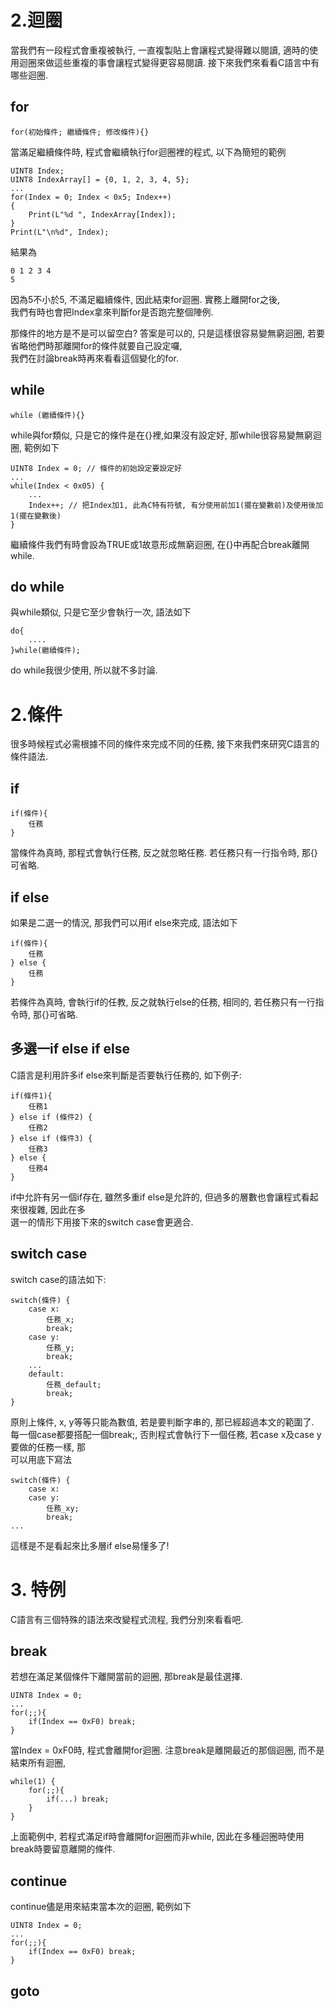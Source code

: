 # 2.迴圈
當我們有一段程式會重複被執行, 一直複製貼上會讓程式變得難以閱讀, 適時的使用迴圈來做這些重複的事會讓程式變得更容易閱讀.
接下來我們來看看C語言中有哪些迴圈.<br>

## for
```
for(初始條件; 繼續條件; 修改條件){}
```
當滿足繼續條件時, 程式會繼續執行for迴圈裡的程式, 以下為簡短的範例<br>
```
UINT8 Index;
UINT8 IndexArray[] = {0, 1, 2, 3, 4, 5};
...
for(Index = 0; Index < 0x5; Index++)
{
    Print(L"%d ", IndexArray[Index]);
}
Print(L"\n%d", Index);
```
結果為
```
0 1 2 3 4
5
```
因為5不小於5, 不滿足繼續條件, 因此結束for迴圈. 實務上離開for之後,<br>
我們有時也會把Index拿來判斷for是否跑完整個陣例.<br>

那條件的地方是不是可以留空白? 答案是可以的, 只是這樣很容易變無窮迴圈, 若要省略他們時那離開for的條件就要自己設定囉,<br>
我們在討論break時再來看看這個變化的for.

## while
```
while (繼續條件){}
```
while與for類似, 只是它的條件是在{}裡,如果沒有設定好, 那while很容易變無窮迴圈, 範例如下<br>
```
UINT8 Index = 0; // 條件的初始設定要設定好
...
while(Index < 0x05) {
    ...
    Index++; // 把Index加1, 此為C特有符號, 有分使用前加1(擺在變數前)及使用後加1(擺在變數後)
}
```
繼續條件我們有時會設為TRUE或1故意形成無窮迴圈, 在{}中再配合break離開while.

## do while
與while類似, 只是它至少會執行一次, 語法如下
```
do{
    ....
}while(繼續條件);
```
do while我很少使用, 所以就不多討論.<br>

# 2.條件
很多時候程式必需根據不同的條件來完成不同的任務, 接下來我們來研究C語言的條件語法.<br>
## if
```
if(條件){
    任務
}
```
當條件為真時, 那程式會執行任務, 反之就忽略任務. 若任務只有一行指令時, 那{}可省略.

## if else
如果是二選一的情況, 那我們可以用if else來完成, 語法如下
```
if(條件){
    任務
} else {
    任務
}
```
若條件為真時, 會執行if的任教, 反之就執行else的任務, 相同的, 若任務只有一行指令時, 那{}可省略.

## 多選一if else if else
C語言是利用許多if else來判斷是否要執行任務的, 如下例子:
```
if(條件1){
    任務1
} else if (條件2) {
    任務2
} else if (條件3) {
    任務3
} else {
    任務4
}
```
if中允許有另一個if存在, 雖然多重if else是允許的, 但過多的層數也會讓程式看起來很複雜, 因此在多<br>
選一的情形下用接下來的switch case會更適合.<br>

## switch case
switch case的語法如下:
```
switch(條件) {
    case x:
        任務_x;
        break;
    case y:
        任務_y;
        break;
    ...
    default:
        任務_default;
        break;
}
```
原則上條件, x, y等等只能為數值, 若是要判斷字串的, 那已經超過本文的範圍了.<br>
每一個case都要搭配一個break;, 否則程式會執行下一個任務, 若case x及case y要做的任務一樣, 那<br>
可以用底下寫法
```
switch(條件) {
    case x:
    case y:
        任務_xy;
        break;
...
```
這樣是不是看起來比多層if else易懂多了!<br>

# 3. 特例
C語言有三個特殊的語法來改變程式流程, 我們分別來看看吧.<br>

## break
若想在滿足某個條件下離開當前的迴圈, 那break是最佳選擇.<br>
```
UINT8 Index = 0;
...
for(;;){
    if(Index == 0xF0) break;
}
```
當Index = 0xF0時, 程式會離開for迴圈. 注意break是離開最近的那個迴圈, 而不是結束所有迴圈,
```
while(1) {
    for(;;){
        if(...) break;
    }
}
```
上面範例中, 若程式滿足if時會離開for迴圈而非while, 因此在多種迴圈時使用break時要留意離開的條件.

## continue
continue儘是用來結束當本次的迴圈, 範例如下<br>
```
UINT8 Index = 0;
...
for(;;){
    if(Index == 0xF0) break;
}
```
## goto
